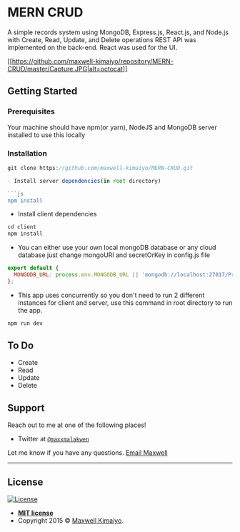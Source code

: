 # MERN CRUD

A simple records system using MongoDB, Express.js, React.js, and Node.js with Create, Read, Update, and Delete operations REST API was implemented on the back-end.  React was used for the UI.

[[https://github.com/maxwell-kimaiyo/repository/MERN-CRUD/master/Capture.JPG|alt=octocat]]

## Getting Started

### Prerequisites

Your machine should have npm(or yarn), NodeJS and MongoDB server installed to use this locally

### Installation

```js
git clone https://github.com/maxwell-kimaiyo/MERN-CRUD.git

- Install server dependencies(in root directory)

```js
npm install
```

- Install client dependencies

```js
cd client
npm install
```

- You can either use your own local mongoDB database or any cloud database just change mongoURI and secretOrKey in config.js file

```js
export default {
  MONGODB_URL: process.env.MONGODB_URL || 'mongodb://localhost:27017/Products',
};

```

- This app uses concurrently so you don't need to run 2 different instances for client and server, use this command in root directory to run the app.

```js
npm run dev
```

## To Do

- Create
- Read
- Update
- Delete

## Support

Reach out to me at one of the following places!

- Twitter at <a href="http://twitter.com/maxxmalakwen" target="_blank">`@maxxmalakwen`</a>

Let me know if you have any questions. [Email Maxwell](developerkimaiyo@gmail.com)



---

## License

[![License](http://img.shields.io/:license-mit-blue.svg?style=flat-square)](http://badges.mit-license.org)

- **[MIT license](http://opensource.org/licenses/mit-license.php)**
- Copyright 2015 © <a href="http://fvcproductions.com" target="_blank">Maxwell Kimaiyo</a>.